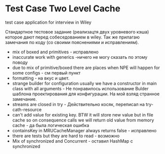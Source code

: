 # Test Case Two Level Cache

test case application for interview in Wiley 

Стандартное тестовое задание (реализацтя двух уровневого кэша) которое дают перед собеседованием в wiley. Так же прилагаю замечания по коду (со своими пояснениями и исправлениям).
  *  mix of boxed and primitives - исправлено
  *   inaccurate work with generics -ничего не могу сказать по этому поводу
  *   due to mix of primitive/boxed there are places when NPE will happen for some configs - см первый пункт
  *   formatting - на вкус и цвет.
  *   strange builder for configuration usually we have a constructor in main class with all arguments - Не понравилось использование Bulder шаблона проектирования для конфигурации. На мой взляд странное замечание.
  *   streams are closed in try - Действительно косяк, переписал на try-cath-resource
  *   can't add value for existing key. BTW it will store new value but in file cache so on consequence calls we will return old value from memory cache -  да была логическая ошибка  
  *   containsKey in MRUCacheManager always returns false - исправлено
  *   there are tests but they are hard to read - возможно
  *   Mix of synchronized and Concurrent - оставил HashMap c synchronized
  
  

 
